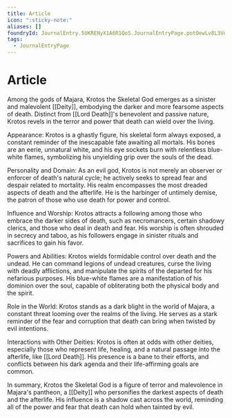 ```yaml
---
title: Article
icon: ":sticky-note:"
aliases: []
foundryId: JournalEntry.5UKRENyX1A6R1QoS.JournalEntryPage.potOewLv8L3Vo8VV
tags:
  - JournalEntryPage
---
```


# Article
Among the gods of Majara, Krotos the Skeletal God emerges as a sinister and malevolent [[Deity]], embodying the darker and more fearsome aspects of death. Distinct from [[Lord Death]]'s benevolent and passive nature, Krotos revels in the terror and power that death can wield over the living.

Appearance: Krotos is a ghastly figure, his skeletal form always exposed, a constant reminder of the inescapable fate awaiting all mortals. His bones are an eerie, unnatural white, and his eye sockets burn with relentless blue-white flames, symbolizing his unyielding grip over the souls of the dead.

Personality and Domain: As an evil god, Krotos is not merely an observer or enforcer of death's natural cycle; he actively seeks to spread fear and despair related to mortality. His realm encompasses the most dreaded aspects of death and the afterlife. He is the harbinger of untimely demise, the patron of those who use death for power and control.

Influence and Worship: Krotos attracts a following among those who embrace the darker sides of death, such as necromancers, certain shadowy clerics, and those who deal in death and fear. His worship is often shrouded in secrecy and taboo, as his followers engage in sinister rituals and sacrifices to gain his favor.

Powers and Abilities: Krotos wields formidable control over death and the undead. He can command legions of undead creatures, curse the living with deadly afflictions, and manipulate the spirits of the departed for his nefarious purposes. His blue-white flames are a manifestation of his dominion over the soul, capable of obliterating both the physical body and the spirit.

Role in the World: Krotos stands as a dark blight in the world of Majara, a constant threat looming over the realms of the living. He serves as a stark reminder of the fear and corruption that death can bring when twisted by evil intentions.

Interactions with Other Deities: Krotos is often at odds with other deities, especially those who represent life, healing, and a natural passage into the afterlife, like [[Lord Death]]. His presence is a bane to their efforts, and conflicts between his dark agenda and their life-affirming goals are common.

In summary, Krotos the Skeletal God is a figure of terror and malevolence in Majara's pantheon, a [[Deity]] who personifies the darkest aspects of death and the afterlife. His influence is a shadow cast across the world, reminding all of the power and fear that death can hold when tainted by evil.